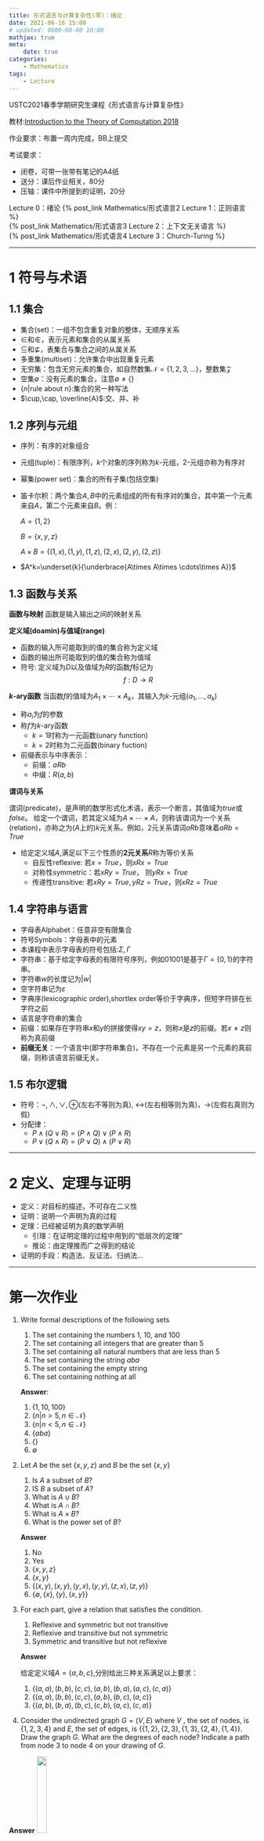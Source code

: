 ```yaml
---
title: 形式语言与计算复杂性(零)：绪论
date: 2021-06-16 15:00
# updated: 0000-00-00 10:00
mathjax: true
meta:
    date: true
categories: 
    - Mathematics
tags:
    - Lecture
---
```


USTC2021春季学期研究生课程《形式语言与计算复杂性》

教材:[Introduction to the Theory of Computation 2018](http://fuuu.be/polytech/INFOF408/Introduction-To-The-Theory-Of-Computation-Michael-Sipser.pdf)

作业要求：布置一周内完成，BB上提交

考试要求：
- 闭卷，可带一张带有笔记的A4纸
- 送分：课后作业相关，80分
- 压轴：课件中所提到的证明，20分

Lecture 0：绪论
{% post_link Mathematics/形式语言2 Lecture 1：正则语言 %}<br>
{% post_link Mathematics/形式语言3 Lecture 2：上下文无关语言 %}<br>
{% post_link Mathematics/形式语言4 Lecture 3：Church-Turing %}

---

<!-- more -->

# 1 符号与术语

## 1.1 集合

- 集合(set)：一组不包含重复对象的整体，无顺序关系
- $\in$和$\not\in$，表示元素和集合的从属关系
- $\subseteq$和$\not\subseteq$，表集合与集合之间的从属关系
- 多重集(multiset)：允许集合中出现重复元素
- 无穷集：包含无穷元素的集合，如自然数集$\mathcal{N}=\lbrace1,2,3,...\rbrace$，整数集$\mathcal{Z}$
- 空集$\emptyset$：没有元素的集合，注意$\emptyset\not=\lbrace\rbrace$
- $\lbrace n|\mathrm{rule\ about\ }n\rbrace$:集合的另一种写法
- $\cup,\cap, \overline{A}$:交、并、补

## 1.2 序列与元组

- 序列：有序的对象组合
- 元组(tuple)：有限序列，$k$个对象的序列称为$k$-元组，$2$-元组亦称为有序对
- 幂集(power set)：集合的所有子集(包括空集)
- 笛卡尔积：两个集合$A,B$中的元素组成的所有有序对的集合，其中第一个元素来自$A$，第二个元素来自$B$。例：
  
  $A = \lbrace 1, 2\rbrace$

  $B = \lbrace x, y, z\rbrace$

  $A \times B = \lbrace (1, x),(1, y),(1, z),(2, x),(2, y),(2, z)\rbrace$

- $A^k=\underset{k}{\underbrace{A\times A\times \cdots\times A}}$

## 1.3 函数与关系

**函数与映射**
函数是输入输出之间的映射关系

**定义域(doamin)与值域(range)**
- 函数的输入所可能取到的值的集合称为定义域
- 函数的输出所可能取到的值的集合称为值域
- 符号: 定义域为$D$以及值域为$R$的函数$f$标记为
  $$f:D \to R$$

**$k$-ary函数**
当函数$f$的值域为$A_1\times \cdots\times A_k$，其输入为$k$-元组$(a_1,...,a_k)$
- 称$a_i$为$f$的参数
- 称$f$为$k$-ary函数
  - $k=1$时称为一元函数(unary function)
  - $k=2$时称为二元函数(binary fuction)
- 前缀表示与中序表示：
  - 前缀：$aRb$
  - 中缀：$R(a,b)$

**谓词与关系**

谓词(predicate)，是声明的数学形式化术语，表示一个断言，其值域为*true*或*false*。
给定一个谓词，若其定义域为$A\times\cdots\times A$，则称该谓词为一个关系(relation)，亦称之为($A$上的)$k$元关系。例如，2元关系谓词$aRb$意味着$aRb=True$

- 给定定义域$A$,满足以下三个性质的**2元关系**$R$称为等价关系
  - 自反性reflexive: 若$x=True$，则$xRx=True$
  - 对称性symmetric：若$xRy=True$， 则$yRx=True$
  - 传递性transitive: 若$xRy=True,yRz=True$，则$xRz=True$

## 1.4 字符串与语言

- 字母表Alphabet：任意非空有限集合
- 符号Symbols：字母表中的元素
- 本课程中表示字母表的符号包括:$\Sigma, \Gamma$
- 字符串：基于给定字母表的有限符号序列，例如$01001$是基于$\Gamma=\lbrace0,1\rbrace$的字符串。
- 字符串$w$的长度记为$|w|$
- 空字符串记为$\varepsilon$
- 字典序(lexicographic order),shortlex order等价于字典序，但短字符排在长字符之前
- 语言是字符串的集合
- 前缀：如果存在字符串$x$和$y$的拼接使得$xy=z$，则称$x$是$z$的前缀。若$x\not=z$则称为真前缀
- **前缀无关**：一个语言中(即字符串集合)，不存在一个元素是另一个元素的真前缀，则称该语言前缀无关。
  
## 1.5 布尔逻辑

- 符号：$\lnot, \land, \lor, \oplus$(左右不等则为真), $\leftrightarrow$(左右相等则为真)，$\to$(左假右真则为假)
- 分配律：
  - $P\land(Q\lor R)=(P\land Q)\lor(P\land R)$
  - $P\lor(Q\land R)=(P\lor Q)\land(P\lor R)$

---

# 2 定义、定理与证明

- 定义：对目标的描述，不可存在二义性
- 证明：说明一个声明为真的过程
- 定理：已经被证明为真的数学声明
  - 引理：在证明定理的过程中用到的“低层次的定理”
  - 推论：由定理推而广之得到的结论
- 证明的手段：构造法、反证法、归纳法...

---

# 第一次作业

1. Write formal descriptions of the following sets
   1. The set containing the numbers $1$, $10$, and $100$
   2. The set containing all integers that are greater than $5$
   3. The set containing all natural numbers that are less than $5$
   4. The set containing the string $aba$
   5. The set containing the empty string
   6. The set containing nothing at all
   
   **Answer**:
   1. $\lbrace 1, 10, 100\rbrace$
   2. $\lbrace n|n > 5,n\in\mathcal{N}\rbrace$
   3. $\lbrace n|n < 5,n\in\mathcal{N}\rbrace$
   4. $\lbrace aba\rbrace$
   5. $\lbrace \rbrace$
   6. $\emptyset$


2. Let $A$ be the set $\lbrace x, y, z\rbrace$ and $B$ be the set $\lbrace x, y\rbrace$
   1. Is $A$ a subset of $B$?
   2. IS $B$ a subset of $A$?
   3. What is $A\cup B$?
   4. What is $A\cap B$?
   5. What is $A\times B$?
   6. What is the power set of $B$?
   
   **Answer**
   1. No
   2. Yes
   3. $\lbrace x, y, z\rbrace$
   4. $\lbrace x, y\rbrace$
   5. $\lbrace (x,y), (x,y), (y,x), (y,y), (z,x), (z, y)\rbrace$
   6. $\lbrace \emptyset, \lbrace x\rbrace, \lbrace y\rbrace, \lbrace x, y\rbrace \rbrace$

  
3. For each part, give a relation that satisfies the condition.
   1. Reflexive and symmetric but not transitive
   2. Reflexive and transitive but not symmetric
   3. Symmetric and transitive but not reflexive
   
   **Answer**

   给定定义域$A=\lbrace a, b, c\rbrace$,分别给出三种关系满足以上要求：
   1. $\lbrace(a,a),(b,b),(c,c),(a,b),(b,a),(a,c),(c,a)\rbrace$
   2. $\lbrace(a,a),(b,b),(c,c),(a,b),(b,c),(a,c)\rbrace$
   3. $\lbrace(a,b),(b,a),(b,c),(c,b),(a,c),(c,a)\rbrace$

  
4. Consider the undirected graph $G= (V,E)$ where $V$ , the set of nodes, is $\lbrace 1,2,3,4\rbrace$ and $E$, the set of edges, is $\lbrace\lbrace 1,2\rbrace,\lbrace 2,3\rbrace,\lbrace 1,3\rbrace,\lbrace 2,4\rbrace,\lbrace 1,4\rbrace\rbrace$. Draw the
graph $G$. What are the degrees of each node? Indicate a path from node $3$ to
node $4$ on your drawing of $G$.

  **Answer**
   <img src="08.png" width="20%" height="20%">

